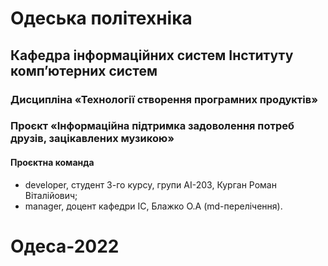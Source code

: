 # Одеська політехніка 
## Кафедра інформаційних систем Інституту комп’ютерних систем 
### Дисципліна «Технології створення програмних продуктів» 
### Проєкт «Інформаційна підтримка задоволення потреб друзів, зацікавлених музикою» 
#### Проєктна команда 
- developer, студент 3-го курсу, групи АІ-203, Курган Роман Віталійович;
- manager, доцент кафедри ІС, Блажко О.А (md-перелічення).
# Одеса-2022 